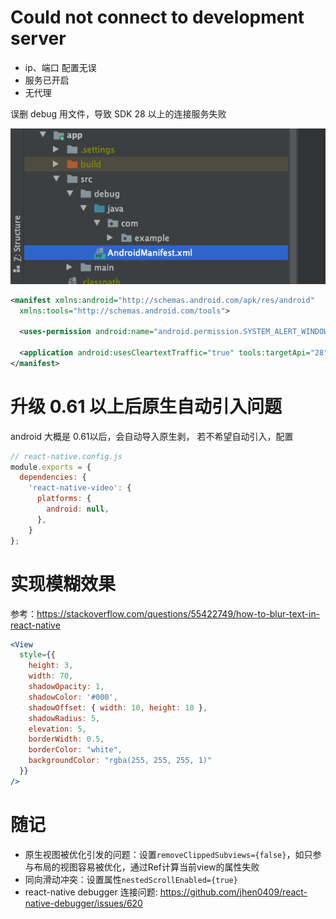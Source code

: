 # Could not connect to development server

- ip、端口 配置无误
- 服务已开启
- 无代理

误删 debug 用文件，导致 SDK 28 以上的连接服务失败

![](../../../image/技术总结/RN/trap/connent-server-error-debug-file.png)

```xml
<manifest xmlns:android="http://schemas.android.com/apk/res/android"
  xmlns:tools="http://schemas.android.com/tools">

  <uses-permission android:name="android.permission.SYSTEM_ALERT_WINDOW"/>

  <application android:usesCleartextTraffic="true" tools:targetApi="28" tools:ignore="GoogleAppIndexingWarning" />
</manifest>

```

# 升级 0.61 以上后原生自动引入问题

android 大概是 0.61以后，会自动导入原生剥， 若不希望自动引入，配置

```js
// react-native.config.js
module.exports = {
  dependencies: {
    'react-native-video': {
      platforms: {
        android: null,
      },
    }
};
```
# 实现模糊效果

参考：https://stackoverflow.com/questions/55422749/how-to-blur-text-in-react-native

```jsx
<View
  style={{
    height: 3,
    width: 70,
    shadowOpacity: 1,
    shadowColor: '#000',
    shadowOffset: { width: 10, height: 10 },
    shadowRadius: 5,
    elevation: 5,
    borderWidth: 0.5,
    borderColor: "white",
    backgroundColor: "rgba(255, 255, 255, 1)"
  }}
/>
```
# 随记

- 原生视图被优化引发的问题：设置`removeClippedSubviews={false}`，如只参与布局的视图容易被优化，通过Ref计算当前view的属性失败
- 同向滑动冲突：设置属性`nestedScrollEnabled={true}`
- react-native debugger 连接问题: https://github.com/jhen0409/react-native-debugger/issues/620